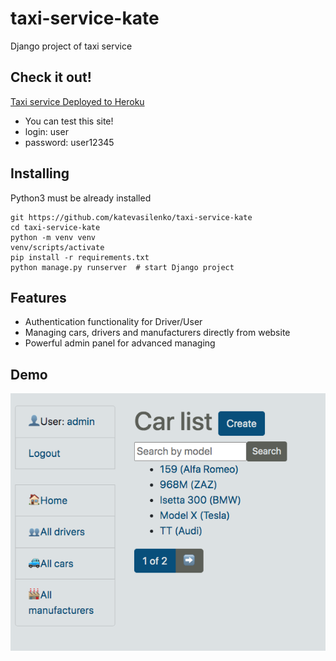 # taxi-service-kate

Django project of taxi service

## Check it out!

[Taxi service Deployed to Heroku](https://taxi-service-kate.herokuapp.com/)

* You can test this site!
* login: user
* password: user12345

## Installing

Python3 must be already installed

```shell
git https://github.com/katevasilenko/taxi-service-kate
cd taxi-service-kate
python -m venv venv
venv/scripts/activate
pip install -r requirements.txt
python manage.py runserver  # start Django project
```

## Features

* Authentication functionality for Driver/User
* Managing cars, drivers and manufacturers directly from website
* Powerful admin panel for advanced managing

## Demo

![Website Interface](demo.png)
